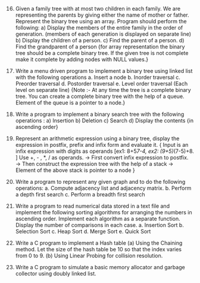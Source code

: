 16. Given a family tree with at most two children in each family. We are representing the
    parents by giving either the name of mother or father. Represent the binary tree using
    an array. Program should perform the following:
    a) Display the members of the entire family in the order of generation.
    (members of each generation is displayed on separate line)
    b) Display the children of a person.
    c) Find the parent of a person.
    d) Find the grandparent of a person
    {for array representation the binary tree should be a complete binary tree. If the given tree is not complete make it complete by adding nodes with NULL values.}

17. Write a menu driven program to implement a binary tree using linked list with
    the following operations
    a. Insert a node
    b. Inorder traversal
    c. Preorder traversal
    d. Postorder traversal
    e. Level order traversal (Each level on separate line)
    {Note :- At any time the tree is a complete binary tree. You can create a complete binary tree with the help of a queue. Element of the queue is a pointer to a node.}

18. Write a program to implement a binary search tree with the following
    operations :
    a) Insertion
    b) Deletion
    c) Search
    d) Display the contents {in ascending order}

19. Represent an arithmetic expression using a binary tree, display the expression
    in postfix, prefix and infix form and evaluate it.
    { Input is an infix expression with digits as operands
    [ex1: 8+5*7-4, ex2: (9+5)*(7-5)+8. ]
    Use +, - , \*, / as operands.
    → First convert infix expression to postfix.
    → Then construct the expression tree with the help of a stack
    → Element of the above stack is pointer to a node
    }

20. Write a program to represent any given graph and to do the following operations:
    a. Compute adjacency list and adjacency matrix.
    b. Perform a depth first search
    c. Perform a breadth first search

21. Write a program to read numerical data stored in a text file and implement the
    following sorting algorithms for arranging the numbers in ascending order. Implement
    each algorithm as a separate function. Display the number of comparisons in each case.
    a. Insertion Sort
    b. Selection Sort
    c. Heap Sort
    d. Merge Sort
    e. Quick Sort

22. Write a C program to implement a Hash table
    (a) Using the Chaining method. Let the size of the hash table be 10 so that the index
    varies from 0 to 9.
    (b) Using Linear Probing for collision resolution.

23. Write a C program to simulate a basic memory allocator and garbage collector
    using doubly linked list.
